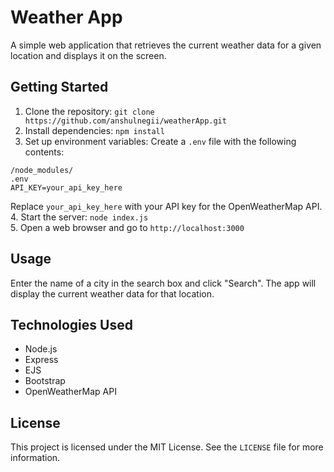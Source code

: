 # Weather App

A simple web application that retrieves the current weather data for a given location and displays it on the screen.

## Getting Started

1. Clone the repository: `git clone https://github.com/anshulnegii/weatherApp.git`
2. Install dependencies: `npm install`
3. Set up environment variables: Create a `.env` file with the following contents:
```
/node_modules/
.env
API_KEY=your_api_key_here
```
Replace `your_api_key_here` with your API key for the OpenWeatherMap API.\
4. Start the server: `node index.js`\
5. Open a web browser and go to `http://localhost:3000`

## Usage

Enter the name of a city in the search box and click "Search". The app will display the current weather data for that location.

## Technologies Used

- Node.js
- Express
- EJS
- Bootstrap
- OpenWeatherMap API

## License

This project is licensed under the MIT License. See the `LICENSE` file for more information.